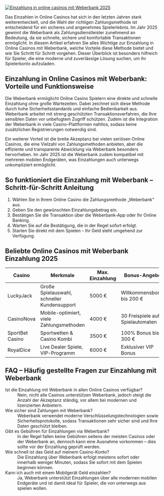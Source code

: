 [![Einzahlung in online casinos mit Weberbank 2025](https://123-caf.pages.dev/gitsignup.png)](https://vrmoo.ru/Bt82HjjY)

<p>Das Einzahlen in Online Casinos hat sich in den letzten Jahren stark weiterentwickelt, und die Wahl der richtigen Zahlungsmethode ist entscheidend für ein sicheres und angenehmes Spielerlebnis. Im Jahr 2025 gewinnt die Weberbank als Zahlungsdienstleister zunehmend an Bedeutung, da sie schnelle, sichere und komfortable Transaktionen ermöglicht. In diesem Artikel erfahren Sie alles Wichtige zur Einzahlung in Online Casinos mit Weberbank, welche Vorteile diese Methode bietet und wie Sie Schritt für Schritt vorgehen. Dieser Überblick ist besonders hilfreich für Spieler, die eine moderne und zuverlässige Lösung suchen, um ihr Spielerkonto aufzuladen.</p>  <h2>Einzahlung in Online Casinos mit Weberbank: Vorteile und Funktionsweise</h2> <p>Die Weberbank ermöglicht Online Casino Spielern eine direkte und schnelle Einzahlung ohne große Wartezeiten. Dabei zeichnet sich diese Methode durch hohe Sicherheitsstandards und einfache Bedienbarkeit aus. Weberbank arbeitet mit streng geschützten Transaktionsverfahren, die Ihre sensiblen Daten vor unbefugtem Zugriff schützen. Zudem ist die Integration der Weberbank in viele Casino-Plattformen nahtlos, sodass keine zusätzlichen Registrierungen notwendig sind.</p> <p>Ein weiterer Vorteil ist die breite Akzeptanz bei vielen seriösen Online Casinos, die eine Vielzahl von Zahlungsmethoden anbieten, aber die effiziente und transparente Abwicklung via Weberbank besonders hervorheben. Im Jahr 2025 ist die Weberbank zudem kompatibel mit mehreren mobilen Endgeräten, was Einzahlungen auch unterwegs unkompliziert ermöglicht.</p>  <h2>So funktioniert die Einzahlung mit Weberbank – Schritt-für-Schritt Anleitung</h2> <ol>   <li>Wählen Sie in Ihrem Online Casino die Zahlungsmethode „Weberbank“ aus.</li>   <li>Geben Sie den gewünschten Einzahlungsbetrag ein.</li>   <li>Bestätigen Sie die Transaktion über die Weberbank-App oder Ihr Online Banking.</li>   <li>Warten Sie auf die Bestätigung, die in der Regel sofort erfolgt.</li>   <li>Starten Sie direkt mit dem Spielen – Ihr Geld steht umgehend zur Verfügung.</li> </ol>  <h2>Beliebte Online Casinos mit Weberbank Einzahlung 2025</h2> <table>   <thead>     <tr>       <th>Casino</th>       <th>Merkmale</th>       <th>Max. Einzahlung</th>       <th>Bonus-Angebot</th>     </tr>   </thead>   <tbody>     <tr>       <td>LuckyJack</td>       <td>Große Spielauswahl, schneller Kundensupport</td>       <td>5000 €</td>       <td>Willkommensbonus bis 200 €</td>     </tr>     <tr>       <td>CasinoNova</td>       <td>Mobile-optimiert, viele Zahlungsmethoden</td>       <td>4000 €</td>       <td>30 Freispiele auf Spielautomaten</td>     </tr>     <tr>       <td>SportBet Casino</td>       <td>Sportwetten & Casino Kombi</td>       <td>3500 €</td>       <td>100% Bonus bis 300 €</td>     </tr>     <tr>       <td>RoyalDice</td>       <td>Live Dealer Spiele, VIP-Programm</td>       <td>6000 €</td>       <td>Exklusiver VIP Bonus</td>     </tr>   </tbody> </table>  <h2>FAQ – Häufig gestellte Fragen zur Einzahlung mit Weberbank</h2> <dl>   <dt>Ist die Einzahlung mit Weberbank in allen Online Casinos verfügbar?</dt>   <dd>Nein, nicht alle Casinos unterstützen Weberbank, jedoch steigt die Anzahl der Akzeptanz ständig, vor allem bei modernen und lizenzierten Anbietern.</dd>    <dt>Wie sicher sind Zahlungen mit Weberbank?</dt>   <dd>Weberbank verwendet moderne Verschlüsselungstechnologien sowie Sicherheitsprotokolle, sodass Transaktionen sehr sicher sind und Ihre Daten geschützt bleiben.</dd>    <dt>Gibt es Gebühren für Einzahlungen via Weberbank?</dt>   <dd>In der Regel fallen keine Gebühren seitens der meisten Casinos oder der Weberbank an, dennoch kann eine Ausnahme vorkommen – dies sollte vor der Einzahlung geprüft werden.</dd>    <dt>Wie schnell ist das Geld auf meinem Casino-Konto?</dt>   <dd>Die Einzahlung über Weberbank erfolgt meistens sofort oder innerhalb weniger Minuten, sodass Sie sofort mit dem Spielen beginnen können.</dd>    <dt>Kann ich auch mit einem Mobilgerät Geld einzahlen?</dt>   <dd>Ja, Weberbank unterstützt Einzahlungen über alle modernen mobilen Endgeräte und ist damit ideal für Spieler, die von unterwegs aus spielen wollen.</dd> </dl>